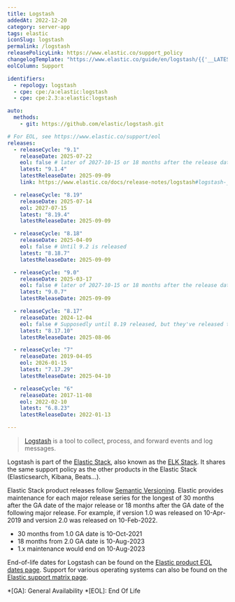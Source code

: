 ```yaml
---
title: Logstash
addedAt: 2022-12-20
category: server-app
tags: elastic
iconSlug: logstash
permalink: /logstash
releasePolicyLink: https://www.elastic.co/support_policy
changelogTemplate: "https://www.elastic.co/guide/en/logstash/{{'__LATEST__'|split:'.'|pop|join:'.'}}/logstash-{{'__LATEST__'|replace:'.','-'}}.html"
eolColumn: Support

identifiers:
  - repology: logstash
  - cpe: cpe:/a:elastic:logstash
  - cpe: cpe:2.3:a:elastic:logstash

auto:
  methods:
    - git: https://github.com/elastic/logstash.git

# For EOL, see https://www.elastic.co/support/eol
releases:
  - releaseCycle: "9.1"
    releaseDate: 2025-07-22
    eol: false # later of 2027-10-15 or 18 months after the release date of 10.0
    latest: "9.1.4"
    latestReleaseDate: 2025-09-09
    link: https://www.elastic.co/docs/release-notes/logstash#logstash-__LATEST__-release-notes

  - releaseCycle: "8.19"
    releaseDate: 2025-07-14
    eol: 2027-07-15
    latest: "8.19.4"
    latestReleaseDate: 2025-09-09

  - releaseCycle: "8.18"
    releaseDate: 2025-04-09
    eol: false # Until 9.2 is released
    latest: "8.18.7"
    latestReleaseDate: 2025-09-09

  - releaseCycle: "9.0"
    releaseDate: 2025-03-17
    eol: false # later of 2027-10-15 or 18 months after the release date of 10.0
    latest: "9.0.7"
    latestReleaseDate: 2025-09-09

  - releaseCycle: "8.17"
    releaseDate: 2024-12-04
    eol: false # Supposedly until 8.19 released, but they've released twice since
    latest: "8.17.10"
    latestReleaseDate: 2025-08-06

  - releaseCycle: "7"
    releaseDate: 2019-04-05
    eol: 2026-01-15
    latest: "7.17.29"
    latestReleaseDate: 2025-04-10

  - releaseCycle: "6"
    releaseDate: 2017-11-08
    eol: 2022-02-10
    latest: "6.8.23"
    latestReleaseDate: 2022-01-13

---
```


> [Logstash](https://www.elastic.co/logstash/) is a tool to collect, process, and forward events and
> log messages.

Logstash is part of the [Elastic Stack](https://www.elastic.co/elastic-stack/), also known as the
[ELK Stack](https://www.elastic.co/what-is/elk-stack). It shares the same support policy as the
other products in the Elastic Stack (Elasticsearch, Kibana, Beats...).

Elastic Stack product releases follow [Semantic Versioning](https://semver.org/).
Elastic provides maintenance for each major release series for the longest of 30 months after the GA date of the major release
or 18 months after the GA date of the following major release.
For example, if version 1.0 was released on 10-Apr-2019 and version 2.0 was released on 10-Feb-2022.

- 30 months from 1.0 GA date is 10-Oct-2021
- 18 months from 2.0 GA date is 10-Aug-2023
- 1.x maintenance would end on 10-Aug-2023

End-of-life dates for Logstash can be found on the [Elastic product EOL dates page](https://www.elastic.co/support/eol).
Support for various operating systems can also be found on the [Elastic support matrix page](https://www.elastic.co/support/matrix).

*[GA]: General Availability
*[EOL]: End Of Life
